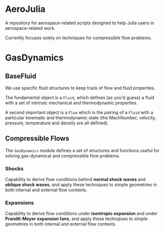 # AeroJulia

A repository for aerospace-related scripts designed to help Julia users in aerospace-related work. 

Currently focuses solely on techniques for compressible flow problems.

# GasDynamics

## BaseFluid

We use specific fluid structures to keep track of flow and fluid properties.

The fundamental object is a `Fluid`, which defines (as you'd guess) a fluid with a set of intrinsic mechanical and thermodynamic properties. 

A second important object is a `Flow` which is the pairing of a `Fluid` with a particular kinematic and thermodynamic state (the MachNumber, velocity, pressure, temperature and density are all defined).

## Compressible Flows
The `GasDynamics` module defines a set of structures and functions useful for solving gas-dynamical and compressible flow problems. 

### Shocks
Capability to derive flow conditions behind **normal shock waves** and **oblique shock waves**, and apply these techniques to simple geometries in both internal and external flow contexts. 

### Expansions
Capability to derive flow conditions under **isentropic expansion** and under **Prandtl-Meyer expansion fans**, and apply these technqiues to simple geometries in both internal and external flow contexts.
